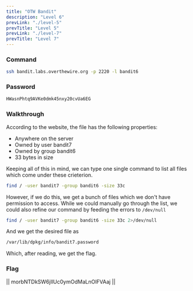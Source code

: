 ```yaml
---
title: "OTW Bandit"
description: "Level 6"
prevLink: "./level-5"
prevTitle: "Level 5"
prevLink: "./level-7"
prevTitle: "Level 7"
---
```


### Command

```bash
ssh bandit.labs.overthewire.org -p 2220 -l bandit6
```

### Password

```bash
HWasnPhtq9AVKe0dmk45nxy20cvUa6EG
```

### Walkthrough

According to the website, the file has the following properties:
- Anywhere on the server
- Owned by user bandit7
- Owned by group bandit6
- 33 bytes in size

Keeping all of this in mind, we can type one single command to list all files which come under these crieterion.

```bash
find / -user bandit7 -group bandit6 -size 33c
```

However, if we do this, we get a bunch of files which we don't have permission to access. While we could manually go through the list, we could also refine our command by feeding the errors to `/dev/null`

```bash
find / -user bandit7 -group bandit6 -size 33c 2>/dev/null
```

And we get the desired file as

```bash
/var/lib/dpkg/info/bandit7.password
```

Which, after reading, we get the flag.

### Flag

||  morbNTDkSW6jIlUc0ymOdMaLnOlFVAaj  ||